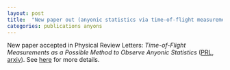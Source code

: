 ```yaml
---
layout: post
title:  "New paper out (anyonic statistics via time-of-flight measurement)"
categories: publications anyons
---
```


New paper accepted in Physical Review Letters: *Time-of-Flight Measurements as a Possible Method to Observe Anyonic Statistics* ([PRL][link-PRL], [arxiv][link-arxiv]).
See [here][link-research] for more details.

[link-PRL]: https://link.aps.org/doi/10.1103/PhysRevLett.120.230403
[link-arxiv]: https://arxiv.org/abs/1712.07940
[link-research]: /research.html#anyons
